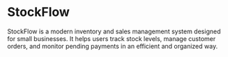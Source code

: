 # StockFlow
StockFlow is a modern inventory and sales management system designed for small businesses. It helps users track stock levels, manage customer orders, and monitor pending payments in an efficient and organized way.
